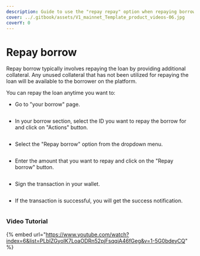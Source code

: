 ```yaml
---
description: Guide to use the "repay repay" option when repaying borrowed tokens.
cover: ../.gitbook/assets/V1_mainnet_Template_product_videos-06.jpg
coverY: 0
---
```


# Repay borrow

Repay borrow typically involves repaying the loan by providing additional collateral. Any unused collateral that has not been utilized for repaying the loan will be available to the borrower on the platform.



You can repay the loan anytime you want to:

* Go to "your borrow" page.&#x20;

<figure><img src="../.gitbook/assets/Screenshot 2025-05-12 at 2.37.41 PM.png" alt=""><figcaption></figcaption></figure>

* In your borrow section, select the ID you want to repay the borrow for and click on "Actions" button.

<figure><img src="../.gitbook/assets/Screenshot 2025-05-13 at 12.25.45 PM.png" alt=""><figcaption></figcaption></figure>

* Select the "Repay borrow" option from the dropdown menu.

<figure><img src="../.gitbook/assets/Screenshot 2025-05-13 at 12.26.55 PM.png" alt=""><figcaption></figcaption></figure>

* Enter the amount that you want to repay and click on the "Repay borrow" button.

<figure><img src="../.gitbook/assets/Screenshot 2025-05-13 at 12.28.08 PM.png" alt=""><figcaption></figcaption></figure>

* Sign the transaction in your wallet.

<figure><img src="../.gitbook/assets/Screenshot 2025-05-13 at 12.28.55 PM.png" alt=""><figcaption></figcaption></figure>

* If the transaction is successful, you will get the success notification.

<figure><img src="../.gitbook/assets/Screenshot 2025-05-13 at 12.33.25 PM.png" alt=""><figcaption></figcaption></figure>

### Video Tutorial

{% embed url="https://www.youtube.com/watch?index=6&list=PLblZGyoIK7LoaODRn52pjFsqqiA46fGeg&v=1-5G0bdeyCQ" %}
